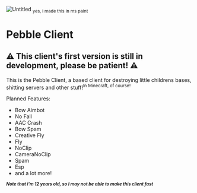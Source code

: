 ![Untitled](https://github.com/user-attachments/assets/8ac64cee-0da1-4a69-aa11-c3ae87218f3f)
<sub>yes, i made this in ms paint</sub>
# Pebble Client

## ⚠ This client's first version is still in development, please be patient! ⚠

This is the Pebble Client, a based client for destroying little childrens bases, 
shitting servers and other stuff!<sup>In Minecraft, of course!</sup>

Planned Features:
- Bow Aimbot
- No Fall
- AAC Crash
- Bow Spam
- Creative Fly
- Fly
- NoClip
- CameraNoClip
- Spam
- Esp
- and a lot more!

<sub>***Note that i'm 12 years old, so I may not be able to make this client fast***</sub>
